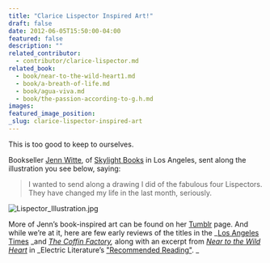 ```yaml
---
title: "Clarice Lispector Inspired Art!"
draft: false
date: 2012-06-05T15:50:00-04:00
featured: false
description: ""
related_contributor:
  - contributor/clarice-lispector.md
related_book:
  - book/near-to-the-wild-heart1.md
  - book/a-breath-of-life.md
  - book/agua-viva.md
  - book/the-passion-according-to-g.h.md
images:
featured_image_position: 
_slug: clarice-lispector-inspired-art
---
```


This is too good to keep to ourselves.

Bookseller [Jenn Witte](http://www.shelf-awareness.com/issue.html?issue=1745#m16214), of [Skylight Books](http://www.skylightbooks.com/) in Los Angeles, sent along the illustration you see below, saying:

> I wanted to send along a drawing I did of the fabulous four Lispectors. They have changed my life in the last month, seriously.

![Lispector_Illustration.jpg](http://ndbooks.com/images/journal/Lispector_Illustration.jpg)

More of Jenn’s book-inspired art can be found on her [Tumblr](http://jennwitte.tumblr.com/) page. And while we’re at it, here are few early reviews of the titles in the _[Los Angeles Times](http://www.latimes.com/entertainment/news/la-ca-clarice-lispector-20120527,0,6288143.story) _and _[The Coffin Factory](http://thecoffinfactory.com/review-near-to-the-wild-heart-by-clarice-lispector/),_ along with an excerpt from _[Near to the Wild Heart](http://ndbooks.com/book/near-to-the-wild-heart1)_ in _Electric Literature’s ["Recommended Reading"](http://recommendedreading.tumblr.com/post/24057904443/vol-1-no-2-editors-note-when-clarice-lispector). _

